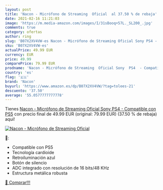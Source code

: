 ```yaml
---
layout: post
title: 'Nacon - Micrófono de Streaming  Oficial  al 37.50 % de rebaja'
date: 2021-02-16 11:21:03
image: 'https://m.media-amazon.com/images/I/31sBooq+57L._SL200_.jpg'
comments: true
category: ofertas
author: ring
slug: 'B07X2XV4VW-es Nacon - Micrófono de Streaming Oficial Sony PS4 -...'
sku: 'B07X2XV4VW-es'
actualPrice: 49.99 EUR
currency: EUR
price: 49.99
comparePrice: 79.99 EUR
prodname: 'Nacon - Micrófono de Streaming  Oficial Sony  PS4  - Compatible con PS5'
country: 'es'
flag: '🇪🇸'
brand: 'Nacon'
buyurl: 'https://www.amazon.es/dp/B07X2XV4VW/?tag=tolees-21'
descuento: '37.50'
average: '55.0577777777778'
---
```


Tienes [Nacon - Micrófono de Streaming  Oficial Sony  PS4  - Compatible con PS5](https://www.amazon.es/dp/B07X2XV4VW/?tag=tolees-21) con precio final de  49.99 EUR (original: 79.99 EUR) (37.50 %  de rebaja) aqui!

[![Nacon - Micrófono de Streaming  Oficial ](https://m.media-amazon.com/images/I/31sBooq+57L._SL200_.jpg)](https://www.amazon.es/dp/B07X2XV4VW/?tag=tolees-21)

🔎:

- Compatible con PS5
- Tecnología cardioide
- Retroiluminación azul
- Botón de silencio
- ADC integrado con resolución de 16 bits/48 KHz
- Estructura metálica robusta

[🛒 Comprar!!!](https://www.amazon.es/dp/B07X2XV4VW/?tag=tolees-21)
